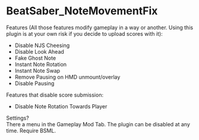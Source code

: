 # BeatSaber_NoteMovementFix  

Features (All those features modify gameplay in a way or another. Using this plugin is at your own risk if you decide to upload scores with it):  
- Disable NJS Cheesing
- Disable Look Ahead
- Fake Ghost Note
- Instant Note Rotation
- Instant Note Swap
- Remove Pausing on HMD unmount/overlay
- Disable Pausing

Features that disable score submission:  
- Disable Note Rotation Towards Player 

Settings?  
There a menu in the Gameplay Mod Tab. The plugin can be disabled at any time. Require BSML.
